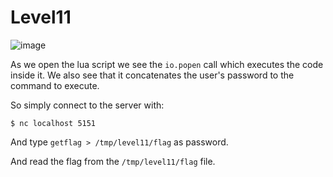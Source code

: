 # Level11

![image](https://user-images.githubusercontent.com/29956389/90311402-d0883880-defa-11ea-9cff-3f4180b25e1f.png)

As we open the lua script we see the `io.popen` call which executes the code
inside it. We also see that it concatenates the user's password to the command to execute.

So simply connect to the server with:

`$ nc localhost 5151`

And type `getflag > /tmp/level11/flag` as password.

And read the flag from the `/tmp/level11/flag` file.
